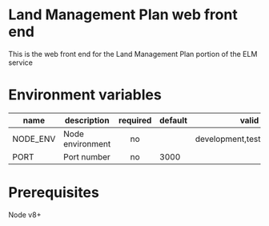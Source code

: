 # Land Management Plan web front end
This is the web front end for the Land Management Plan portion of the ELM service

# Environment variables

| name     | description      | required | default |            valid            | notes |
|----------|------------------|:--------:|---------|:---------------------------:|-------|
| NODE_ENV | Node environment |    no    |         | development,test,production |       |
| PORT     | Port number      |    no    | 3000    |                             |       |

# Prerequisites

Node v8+
